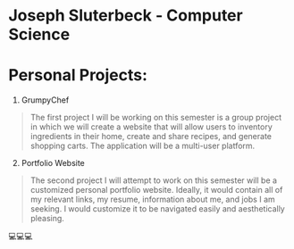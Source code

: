 # Joseph Sluterbeck - Computer Science

# Personal Projects:
1. GrumpyChef
> The first project I will be working on this semester is a group project in which we will create a website that will allow users to inventory ingredients in their home, create and share recipes, and generate shopping carts. The application will be a multi-user platform.
   
2. Portfolio Website
> The second project I will attempt to work on this semester will be a customized personal portfolio website. Ideally, it would contain all of my relevant links, my resume, information about me, and jobs I am seeking. I would customize it to be navigated easily and aesthetically pleasing.

💻💻💻
